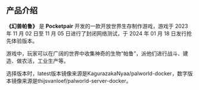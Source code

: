 ## 产品介绍

**《幻兽帕鲁》** 是 **Pocketpair** 开发的一款开放世界生存制作游戏，游戏于 2023 年 11 月 02 日至 11 月 05 日进行了封闭网络测试，于 2024 年 01 月 18 日发行抢先体验版本。

游戏中，玩家可以在广阔的世界中收集神奇的生物“帕鲁”，派他们进行战斗、建造、做农活，工业生产等。

选择版本时，latest版本镜像来源是KagurazakaNyaa/palworld-docker，数字版本镜像来源是thijsvanloef/palworld-server-docker。
